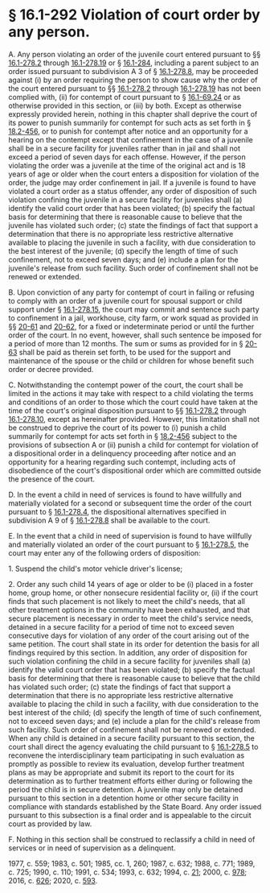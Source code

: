 # § 16.1-292 Violation of court order by any person.

<p>A. Any person violating an order of the juvenile court entered pursuant to §§ <a href='/vacode/16.1-278.2/'>16.1-278.2</a> through <a href='/vacode/16.1-278.19/'>16.1-278.19</a> or § <a href='/vacode/16.1-284/'>16.1-284</a>, including a parent subject to an order issued pursuant to subdivision A 3 of § <a href='/vacode/16.1-278.8/'>16.1-278.8</a>, may be proceeded against (i) by an order requiring the person to show cause why the order of the court entered pursuant to §§ <a href='/vacode/16.1-278.2/'>16.1-278.2</a> through <a href='/vacode/16.1-278.19/'>16.1-278.19</a> has not been complied with, (ii) for contempt of court pursuant to § <a href='/vacode/16.1-69.24/'>16.1-69.24</a> or as otherwise provided in this section, or (iii) by both. Except as otherwise expressly provided herein, nothing in this chapter shall deprive the court of its power to punish summarily for contempt for such acts as set forth in § <a href='/vacode/18.2-456/'>18.2-456</a>, or to punish for contempt after notice and an opportunity for a hearing on the contempt except that confinement in the case of a juvenile shall be in a secure facility for juveniles rather than in jail and shall not exceed a period of seven days for each offense. However, if the person violating the order was a juvenile at the time of the original act and is 18 years of age or older when the court enters a disposition for violation of the order, the judge may order confinement in jail. If a juvenile is found to have violated a court order as a status offender, any order of disposition of such violation confining the juvenile in a secure facility for juveniles shall (a) identify the valid court order that has been violated; (b) specify the factual basis for determining that there is reasonable cause to believe that the juvenile has violated such order; (c) state the findings of fact that support a determination that there is no appropriate less restrictive alternative available to placing the juvenile in such a facility, with due consideration to the best interest of the juvenile; (d) specify the length of time of such confinement, not to exceed seven days; and (e) include a plan for the juvenile's release from such facility. Such order of confinement shall not be renewed or extended.</p><p>B. Upon conviction of any party for contempt of court in failing or refusing to comply with an order of a juvenile court for spousal support or child support under § <a href='/vacode/16.1-278.15/'>16.1-278.15</a>, the court may commit and sentence such party to confinement in a jail, workhouse, city farm, or work squad as provided in §§ <a href='/vacode/20-61/'>20-61</a> and <a href='/vacode/20-62/'>20-62</a>, for a fixed or indeterminate period or until the further order of the court. In no event, however, shall such sentence be imposed for a period of more than 12 months. The sum or sums as provided for in § <a href='/vacode/20-63/'>20-63</a> shall be paid as therein set forth, to be used for the support and maintenance of the spouse or the child or children for whose benefit such order or decree provided.</p><p>C. Notwithstanding the contempt power of the court, the court shall be limited in the actions it may take with respect to a child violating the terms and conditions of an order to those which the court could have taken at the time of the court's original disposition pursuant to §§ <a href='/vacode/16.1-278.2/'>16.1-278.2</a> through <a href='/vacode/16.1-278.10/'>16.1-278.10</a>, except as hereinafter provided. However, this limitation shall not be construed to deprive the court of its power to (i) punish a child summarily for contempt for acts set forth in § <a href='/vacode/18.2-456/'>18.2-456</a> subject to the provisions of subsection A or (ii) punish a child for contempt for violation of a dispositional order in a delinquency proceeding after notice and an opportunity for a hearing regarding such contempt, including acts of disobedience of the court's dispositional order which are committed outside the presence of the court.</p><p>D. In the event a child in need of services is found to have willfully and materially violated for a second or subsequent time the order of the court pursuant to § <a href='/vacode/16.1-278.4/'>16.1-278.4</a>, the dispositional alternatives specified in subdivision A 9 of § <a href='/vacode/16.1-278.8/'>16.1-278.8</a> shall be available to the court.</p><p>E. In the event that a child in need of supervision is found to have willfully and materially violated an order of the court pursuant to § <a href='/vacode/16.1-278.5/'>16.1-278.5</a>, the court may enter any of the following orders of disposition:</p><p>1. Suspend the child's motor vehicle driver's license;</p><p>2. Order any such child 14 years of age or older to be (i) placed in a foster home, group home, or other nonsecure residential facility or, (ii) if the court finds that such placement is not likely to meet the child's needs, that all other treatment options in the community have been exhausted, and that secure placement is necessary in order to meet the child's service needs, detained in a secure facility for a period of time not to exceed seven consecutive days for violation of any order of the court arising out of the same petition. The court shall state in its order for detention the basis for all findings required by this section. In addition, any order of disposition for such violation confining the child in a secure facility for juveniles shall (a) identify the valid court order that has been violated; (b) specify the factual basis for determining that there is reasonable cause to believe that the child has violated such order; (c) state the findings of fact that support a determination that there is no appropriate less restrictive alternative available to placing the child in such a facility, with due consideration to the best interest of the child; (d) specify the length of time of such confinement, not to exceed seven days; and (e) include a plan for the child's release from such facility. Such order of confinement shall not be renewed or extended. When any child is detained in a secure facility pursuant to this section, the court shall direct the agency evaluating the child pursuant to § <a href='/vacode/16.1-278.5/'>16.1-278.5</a> to reconvene the interdisciplinary team participating in such evaluation as promptly as possible to review its evaluation, develop further treatment plans as may be appropriate and submit its report to the court for its determination as to further treatment efforts either during or following the period the child is in secure detention. A juvenile may only be detained pursuant to this section in a detention home or other secure facility in compliance with standards established by the State Board. Any order issued pursuant to this subsection is a final order and is appealable to the circuit court as provided by law.</p><p>F. Nothing in this section shall be construed to reclassify a child in need of services or in need of supervision as a delinquent.</p><p>1977, c. 559; 1983, c. 501; 1985, cc. 1, 260; 1987, c. 632; 1988, c. 771; 1989, c. 725; 1990, c. 110; 1991, c. 534; 1993, c. 632; 1994, c. <a href='http://lis.virginia.gov/cgi-bin/legp604.exe?941+ful+CHAP0021'>21</a>; 2000, c. <a href='http://lis.virginia.gov/cgi-bin/legp604.exe?001+ful+CHAP0978'>978</a>; 2016, c. <a href='http://lis.virginia.gov/cgi-bin/legp604.exe?161+ful+CHAP0626'>626</a>; 2020, c. <a href='http://lis.virginia.gov/cgi-bin/legp604.exe?201+ful+CHAP0593'>593</a>.</p>